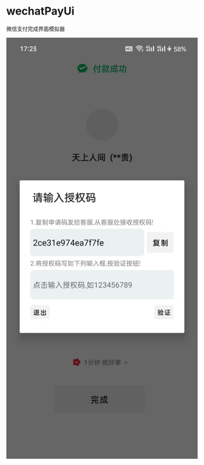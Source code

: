 # wechatPayUi
微信支付完成界面模拟器

<img src="https://github.com/kingyiren/wechatPayUi/blob/main/pp.jpg" width="600px">
